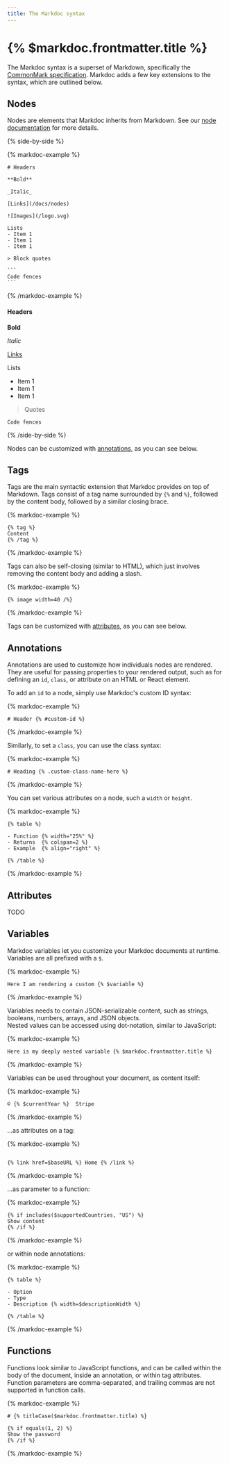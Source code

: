 ```yaml
---
title: The Markdoc syntax
---
```


# {% $markdoc.frontmatter.title %}

The Markdoc syntax is a superset of Markdown, specifically the [CommonMark specification](https://commonmark.org/). Markdoc adds a few key extensions to the syntax, which are outlined below.

## Nodes

Nodes are elements that Markdoc inherits from Markdown. See our [node documentation](/docs/nodes) for more details.

{% side-by-side %}

{% markdoc-example %}

````
# Headers

**Bold**

_Italic_

[Links](/docs/nodes)

![Images](/logo.svg)

Lists
- Item 1
- Item 1
- Item 1

> Block quotes

```
Code fences
```
````

{% /markdoc-example %}

#### Headers

**Bold**

_Italic_

[Links](/docs/nodes)

Lists

- Item 1
- Item 1
- Item 1

> Quotes

```
Code fences
```

{% /side-by-side %}

Nodes can be customized with [annotations](#annotations), as you can see below.

## Tags

Tags are the main syntactic extension that Markdoc provides on top of Markdown. Tags consist of a tag name surrounded by `{%` and `%}`, followed by the content body, followed by a similar closing brace.

{% markdoc-example %}

```
{% tag %}
Content
{% /tag %}
```

{% /markdoc-example %}

Tags can also be self-closing (similar to HTML), which just involves removing the content body and adding a slash.

{% markdoc-example %}

```
{% image width=40 /%}
```

{% /markdoc-example %}

Tags can be customized with [attributes](#attributes), as you can see below.

## Annotations

Annotations are used to customize how individuals nodes are rendered. They are useful for passing properties to your rendered output, such as for defining an `id`, `class`, or attribute on an HTML or React element.

To add an `id` to a node, simply use Markdoc's custom ID syntax:

{% markdoc-example %}

```
# Header {% #custom-id %}
```

{% /markdoc-example %}

Similarly, to set a `class`, you can use the class syntax:

{% markdoc-example %}

```
# Heading {% .custom-class-name-here %}
```

{% /markdoc-example %}

You can set various attributes on a node, such a `width` or `height`.

{% markdoc-example %}

```
{% table %}

- Function {% width="25%" %}
- Returns  {% colspan=2 %}
- Example  {% align="right" %}

{% /table %}
```

{% /markdoc-example %}

## Attributes

TODO

## Variables

Markdoc variables let you customize your Markdoc documents at runtime. Variables are all prefixed with a `$`.

{% markdoc-example %}

```
Here I am rendering a custom {% $variable %}
```

{% /markdoc-example %}

Variables needs to contain JSON-serializable content, such as strings, booleans, numbers, arrays, and JSON objects.\
Nested values can be accessed using dot-notation, similar to JavaScript:

{% markdoc-example %}

```
Here is my deeply nested variable {% $markdoc.frontmatter.title %}
```

{% /markdoc-example %}

Variables can be used throughout your document, as content itself:

{% markdoc-example %}

```
© {% $currentYear %}  Stripe
```

{% /markdoc-example %}

…as attributes on a tag:

{% markdoc-example %}

```

{% link href=$baseURL %} Home {% /link %}

```

{% /markdoc-example %}

…as parameter to a function:

{% markdoc-example %}

```
{% if includes($supportedCountries, "US") %}
Show content
{% /if %}
```

{% /markdoc-example %}

or within node annotations:

{% markdoc-example %}

```
{% table %}

- Option
- Type
- Description {% width=$descriptionWidth %}

{% /table %}
```

{% /markdoc-example %}

## Functions

Functions look similar to JavaScript functions, and can be called within the body of the document, inside an annotation, or within tag attributes.
Function parameters are comma-separated, and trailing commas are not supported in function calls.

{% markdoc-example %}

```
# {% titleCase($markdoc.frontmatter.title) %}

{% if equals(1, 2) %}
Show the password
{% /if %}

```

{% /markdoc-example %}
